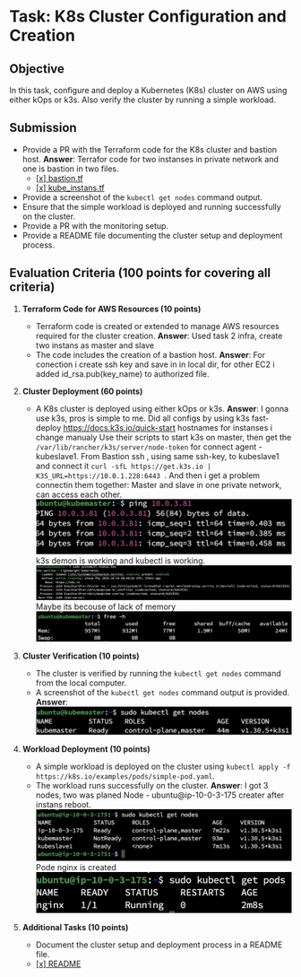 # Task: K8s Cluster Configuration and Creation

## Objective

In this task, configure and deploy a Kubernetes (K8s) cluster on AWS using either kOps or k3s. Also verify the cluster by running a simple workload.

## Submission

- Provide a PR with the Terraform code for the K8s cluster and bastion host.
**Answer**: Terrafor code for two instanses in private network and one is bastion in two files. 
  - [\[x\] bastion.tf](./terraform/bastion.tf)
  - [\[x\] kube_instans.tf](./terraform/kube_instans.tf)
- Provide a screenshot of the `kubectl get nodes` command output.
- Ensure that the simple workload is deployed and running successfully on the cluster.
- Provide a PR with the monitoring setup.
- Provide a README file documenting the cluster setup and deployment process.

## Evaluation Criteria (100 points for covering all criteria)

1. **Terraform Code for AWS Resources (10 points)**

   - Terraform code is created or extended to manage AWS resources required for the cluster creation.
   **Answer**: Used task 2 infra, create two instans as master and slave
   - The code includes the creation of a bastion host.
   **Answer**: For conection i create ssh key and save in in local dir, for other EC2 i added id_rsa.pub(key_name) to authorized file.

2. **Cluster Deployment (60 points)**

   - A K8s cluster is deployed using either kOps or k3s.
   **Answer**: I gonna use k3s, pros is simple to me.
   Did all configs by using k3s fast-deploy https://docs.k3s.io/quick-start
   hostnames for instanses i change manualy
   Use their scripts to start k3s on master, then get the ```/var/lib/rancher/k3s/server/node-token``` for connect agent - kubeslave1. 
   From Bastion ssh , using same ssh-key, to kubeslave1 and connect it ```curl -sfL https://get.k3s.io | K3S_URL=https://10.0.1.228:6443 ```. 
   And then i get a problem connectin them together: 
   Master and slave in one private network, can access each other.
   ![ping](./images/task3/masterpingslave.png)
   k3s demon is working and kubectl is working.
   ![status](./images/task3/k3sstatus.png)
   Maybe its becouse of lack of memory
   ![mem](./images/task3/free_mem.png)

3. **Cluster Verification (10 points)**

   - The cluster is verified by running the `kubectl get nodes` command from the local computer.
   - A screenshot of the `kubectl get nodes` command output is provided.
   **Answer**: 
   ![nodes](./images/task3/getnodes.png)

4. **Workload Deployment (10 points)**

   - A simple workload is deployed on the cluster using `kubectl apply -f https://k8s.io/examples/pods/simple-pod.yaml`.
   - The workload runs successfully on the cluster.
   **Answer**: I got 3 nodes, two was planed Node - ubuntu@ip-10-0-3-175 creater after instans reboot. 
   ![nodes](./images/task3/treenodes.png)
   Pode nginx is created
   ![pod](./images/task3/getpodes.png)


5. **Additional Tasks (10 points)**
   - Document the cluster setup and deployment process in a README file.
    - [\[x\] README](./README.md)